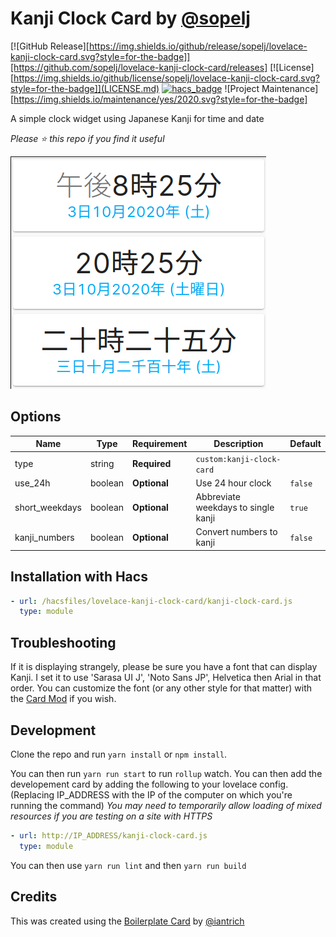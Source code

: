 # Kanji Clock Card by [@sopelj](https://www.github.com/sopelj)

[![GitHub Release][https://img.shields.io/github/release/sopelj/lovelace-kanji-clock-card.svg?style=for-the-badge]][https://github.com/sopelj/lovelace-kanji-clock-card/releases]
[![License][https://img.shields.io/github/license/sopelj/lovelace-kanji-clock-card.svg?style=for-the-badge]](LICENSE.md)
[![hacs_badge](https://img.shields.io/badge/HACS-Default-orange.svg?style=for-the-badge)](https://github.com/custom-components/hacs)
![Project Maintenance][https://img.shields.io/maintenance/yes/2020.svg?style=for-the-badge]

A simple clock widget using Japanese Kanji for time and date

*Please ⭐️ this repo if you find it useful*

![Example](./examples/cards.png)

## Options

| Name              | Type    | Requirement  | Description                                 | Default       |
| ----------------- | ------- | ------------ | ------------------------------------------- | ------------- |
| type              | string  | **Required** | `custom:kanji-clock-card`                   |               |  
| use_24h           | boolean | **Optional** | Use 24 hour clock                           | `false`       |
| short_weekdays    | boolean | **Optional** | Abbreviate weekdays to single kanji         | `true`       |
| kanji_numbers     | boolean | **Optional** | Convert numbers to kanji                    | `false`       |

## Installation with Hacs

```yaml
- url: /hacsfiles/lovelace-kanji-clock-card/kanji-clock-card.js
  type: module
```

## Troubleshooting

If it is displaying strangely, please be sure you have a font that can display Kanji. I set it to use 'Sarasa UI J', 'Noto Sans JP', Helvetica then Arial in that order. You can customize the font (or any other style for that matter) with the [Card Mod](https://github.com/thomasloven/lovelace-card-mod) if you wish.

## Development

Clone the repo and run `yarn install` or `npm install`.

You can then run `yarn run start` to run `rollup` watch. You can then add the developement card by adding the following to your lovelace config. (Replacing IP_ADDRESS with the IP of the computer on which you're running the command) *You may need to temporarily allow loading of mixed resources if you are testing on a site with HTTPS*

```yaml
- url: http://IP_ADDRESS/kanji-clock-card.js
  type: module
```

You can then use `yarn run lint` and then `yarn run build`

## Credits

This was created using the [Boilerplate Card](https://github.com/custom-cards/boilerplate-card) by [@iantrich](https://www.github.com/iantrich)
